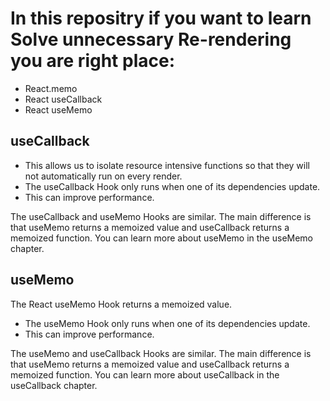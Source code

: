 # In this repositry if you want to learn Solve unnecessary Re-rendering you are right place:

- React.memo
- React useCallback
- React useMemo

## useCallback

- This allows us to isolate resource intensive functions so that they will not automatically run on every render.
- The useCallback Hook only runs when one of its dependencies update.
- This can improve performance.

The useCallback and useMemo Hooks are similar. The main difference is that useMemo returns a memoized value and useCallback returns a memoized function. You can learn more about useMemo in the useMemo chapter.

## useMemo

The React useMemo Hook returns a memoized value.

- The useMemo Hook only runs when one of its dependencies update.
- This can improve performance.

The useMemo and useCallback Hooks are similar. The main difference is that useMemo returns a memoized value and useCallback returns a memoized function. You can learn more about useCallback in the useCallback chapter.
